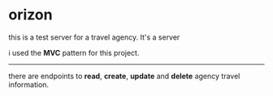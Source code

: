 # orizon 

this is a test server for a travel agency.
It's a server 

i used the **MVC** pattern for this project.

----
there are endpoints to **read**, **create**, **update** and **delete** agency travel information.
